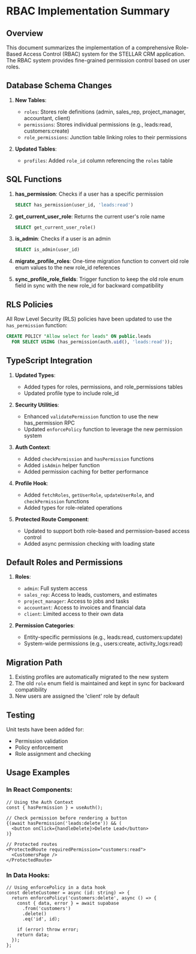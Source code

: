 # RBAC Implementation Summary

## Overview

This document summarizes the implementation of a comprehensive Role-Based Access Control (RBAC) system for the STELLAR CRM application. The RBAC system provides fine-grained permission control based on user roles.

## Database Schema Changes

1. **New Tables**:
   - `roles`: Stores role definitions (admin, sales_rep, project_manager, accountant, client)
   - `permissions`: Stores individual permissions (e.g., leads:read, customers:create)
   - `role_permissions`: Junction table linking roles to their permissions

2. **Updated Tables**:
   - `profiles`: Added `role_id` column referencing the `roles` table

## SQL Functions

1. **has_permission**: Checks if a user has a specific permission
   ```sql
   SELECT has_permission(user_id, 'leads:read')
   ```

2. **get_current_user_role**: Returns the current user's role name
   ```sql
   SELECT get_current_user_role()
   ```

3. **is_admin**: Checks if a user is an admin
   ```sql
   SELECT is_admin(user_id)
   ```

4. **migrate_profile_roles**: One-time migration function to convert old role enum values to the new role_id references

5. **sync_profile_role_fields**: Trigger function to keep the old role enum field in sync with the new role_id for backward compatibility

## RLS Policies

All Row Level Security (RLS) policies have been updated to use the `has_permission` function:

```sql
CREATE POLICY "Allow select for leads" ON public.leads
  FOR SELECT USING (has_permission(auth.uid(), 'leads:read'));
```

## TypeScript Integration

1. **Updated Types**:
   - Added types for roles, permissions, and role_permissions tables
   - Updated profile type to include role_id

2. **Security Utilities**:
   - Enhanced `validatePermission` function to use the new has_permission RPC
   - Updated `enforcePolicy` function to leverage the new permission system

3. **Auth Context**:
   - Added `checkPermission` and `hasPermission` functions
   - Added `isAdmin` helper function
   - Added permission caching for better performance

4. **Profile Hook**:
   - Added `fetchRoles`, `getUserRole`, `updateUserRole`, and `checkPermission` functions
   - Added types for role-related operations

5. **Protected Route Component**:
   - Updated to support both role-based and permission-based access control
   - Added async permission checking with loading state

## Default Roles and Permissions

1. **Roles**:
   - `admin`: Full system access
   - `sales_rep`: Access to leads, customers, and estimates
   - `project_manager`: Access to jobs and tasks
   - `accountant`: Access to invoices and financial data
   - `client`: Limited access to their own data

2. **Permission Categories**:
   - Entity-specific permissions (e.g., leads:read, customers:update)
   - System-wide permissions (e.g., users:create, activity_logs:read)

## Migration Path

1. Existing profiles are automatically migrated to the new system
2. The old `role` enum field is maintained and kept in sync for backward compatibility
3. New users are assigned the 'client' role by default

## Testing

Unit tests have been added for:
- Permission validation
- Policy enforcement
- Role assignment and checking

## Usage Examples

### In React Components:

```tsx
// Using the Auth Context
const { hasPermission } = useAuth();

// Check permission before rendering a button
{(await hasPermission('leads:delete')) && (
  <button onClick={handleDelete}>Delete Lead</button>
)}

// Protected routes
<ProtectedRoute requiredPermission="customers:read">
  <CustomersPage />
</ProtectedRoute>
```

### In Data Hooks:

```tsx
// Using enforcePolicy in a data hook
const deleteCustomer = async (id: string) => {
  return enforcePolicy('customers:delete', async () => {
    const { data, error } = await supabase
      .from('customers')
      .delete()
      .eq('id', id);

    if (error) throw error;
    return data;
  });
};
```
